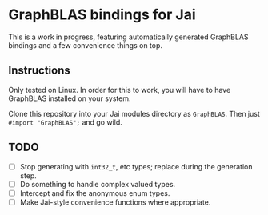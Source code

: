 # GraphBLAS bindings for Jai

This is a work in progress, featuring automatically generated GraphBLAS bindings and a few convenience things on top.

## Instructions

Only tested on Linux. In order for this to work, you will have to have GraphBLAS installed on your system.

Clone this repository into your Jai modules directory as `GraphBLAS`. Then just `#import "GraphBLAS";` and go wild.

## TODO

 * [ ] Stop generating with `int32_t`, etc types; replace during the generation step.
 * [ ] Do something to handle complex valued types.
 * [ ] Intercept and fix the anonymous enum types.
 * [ ] Make Jai-style convenience functions where appropriate.
